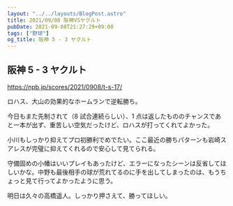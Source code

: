 ```yaml
---
layout: "../../layouts/BlogPost.astro"
title: 2021/09/08 阪神VSヤクルト
pubDate: 2021-09-08T21:27:29+09:00
tags: ["野球"]
og_title: 阪神 5 - 3 ヤクルト
---
```


## 阪神 5 - 3 ヤクルト

https://npb.jp/scores/2021/0908/t-s-17/

ロハス、大山の効果的なホームランで逆転勝ち。

今日もまた先制されて（8 試合連続らしい）、1 点は返したもののチャンスであと一本が出ず、重苦しい空気だったけど、ロハスが打ってくれてよかった。

小川もしっかり抑えてプロ初勝利でめでたい。ここ最近の勝ちパターンも岩崎スアレスが完璧に抑えてくれるので安心して見てられる。

守備固めの小幡はいいプレイもあったけど、エラーになったシーンは反省してほしいかな。中野も最後相手の球が荒れてるのに手を出してしまったのは、もうちょっと見て行ってよかったように思う。

明日は久々の高橋遥人。しっかり押さえて、勝ってほしい。
